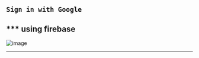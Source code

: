 
```Sign in with Google```
---
*** using firebase
---

![image](https://github.com/Singh-csm/Google-Login/assets/118621709/19e06ec6-5511-44a9-9f04-4ed551b8df32)

---
